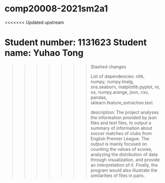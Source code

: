 # comp20008-2021sm2a1
<<<<<<< Updated upstream

Student number: 1131623
Student name: Yuhao Tong
=======
>>>>>>> Stashed changes
>>>>>>> 
>>>>>>> List of dependencies: nltk, numpy, numpy.linalg, sns.seaborn, matplotlib.pyplot, re, os, numpy.arange, json, csv, pandas, sklearn.feature_extraction.text
>>>>>>> 
>>>>>>> description: The project analyses the information provided by json files and text files, to output a summary of information about soccer matches of clubs from English Premier League. The output is mainly focused on counting the values of scores, analyzing the distribution of data through visualization, and provide an interpretation of it. Finally, the program would also illustrate the similarities of files in pairs.
